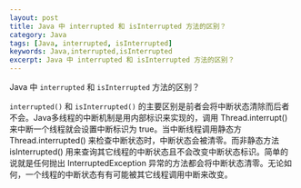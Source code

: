 ```yaml
---
layout: post
title: Java 中 interrupted 和 isInterrupted 方法的区别？
category: Java
tags: [Java, interrupted, isInterrupted]
keywords: Java,interrupted,isInterrupted
excerpt: Java 中 interrupted 和 isInterrupted 方法的区别？
---
```


Java 中 `interrupted` 和 `isInterrupted` 方法的区别？

`interrupted()` 和 `isInterrupted()` 的主要区别是前者会将中断状态清除而后者不会。Java多线程的中断机制是用内部标识来实现的，调用 Thread.interrupt() 来中断一个线程就会设置中断标识为 true。当中断线程调用静态方  Thread.interrupted() 来检查中断状态时，中断状态会被清零。而非静态方法 isInterrupted() 用来查询其它线程的中断状态且不会改变中断状态标识。简单的说就是任何抛出 InterruptedException 异常的方法都会将中断状态清零。无论如何，一个线程的中断状态有有可能被其它线程调用中断来改变。
